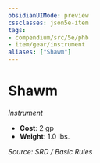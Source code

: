```yaml
---
obsidianUIMode: preview
cssclasses: json5e-item
tags:
- compendium/src/5e/phb
- item/gear/instrument
aliases: ["Shawm"]
---
```

# Shawm
*Instrument*  

- **Cost**: 2 gp
- **Weight**: 1.0 lbs.

*Source: SRD / Basic Rules*